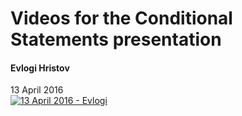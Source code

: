 #   Videos for the Conditional Statements presentation

<!-- video -->
#### Evlogi Hristov
13 April 2016<br/>
[![13 April 2016 - Evlogi](https://img.youtube.com/vi/Aoy6rGiu9WA/default.jpg)](https://www.youtube.com/watch?v=Aoy6rGiu9WA)
